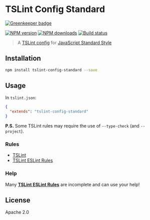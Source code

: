 # TSLint Config Standard

[![Greenkeeper badge](https://badges.greenkeeper.io/blakeembrey/tslint-config-standard.svg)](https://greenkeeper.io/)

[![NPM version][npm-image]][npm-url]
[![NPM downloads][downloads-image]][downloads-url]
[![Build status][travis-image]][travis-url]

> A [TSLint config](https://palantir.github.io/tslint/usage/tslint-json/) for [JavaScript Standard Style](http://standardjs.com/)

## Installation

```sh
npm install tslint-config-standard --save
```

## Usage

In `tslint.json`:

```json
{
  "extends": "tslint-config-standard"
}
```

**P.S.** Some TSLint rules may require the use of `--type-check` (and `--project`).

### Rules

* [TSLint](https://www.npmjs.com/package/tslint)
* [TSLint ESLint Rules](https://www.npmjs.com/package/tslint-eslint-rules)

### Help

Many [**TSLint ESLint Rules**](https://github.com/buzinas/tslint-eslint-rules#rules-copied-from-the-eslint-website) are incomplete and can use your help!

## License

Apache 2.0

[npm-image]: https://img.shields.io/npm/v/tslint-config-standard.svg?style=flat
[npm-url]: https://npmjs.org/package/tslint-config-standard
[downloads-image]: https://img.shields.io/npm/dm/tslint-config-standard.svg?style=flat
[downloads-url]: https://npmjs.org/package/tslint-config-standard
[travis-image]: https://img.shields.io/travis/blakeembrey/tslint-config-standard.svg?style=flat
[travis-url]: https://travis-ci.org/blakeembrey/tslint-config-standard
